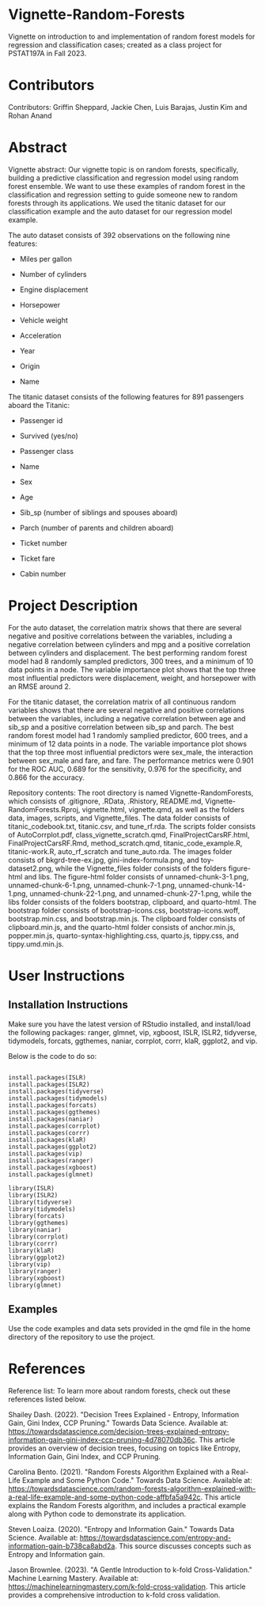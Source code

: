 # Vignette-Random-Forests

Vignette on introduction to and implementation of random forest models for regression and classification cases; created as a class project for PSTAT197A in Fall 2023.

# Contributors

Contributors: Griffin Sheppard, Jackie Chen, Luis Barajas, Justin Kim and Rohan Anand

# Abstract

Vignette abstract: Our vignette topic is on random forests, specifically, building a predictive classification and regression model using random forest ensemble. We want to use these examples of random forest in the classification and regression setting to guide someone new to random forests through its applications. We used the titanic dataset for our classification example and the auto dataset for our regression model example.

The auto dataset consists of 392 observations on the following nine features:

-   Miles per gallon

-   Number of cylinders

-   Engine displacement

-   Horsepower

-   Vehicle weight

-   Acceleration

-   Year

-   Origin

-   Name

The titanic dataset consists of the following features for 891 passengers aboard the Titanic:

-   Passenger id

-   Survived (yes/no)

-   Passenger class

-   Name

-   Sex

-   Age

-   Sib_sp (number of siblings and spouses aboard)

-   Parch (number of parents and children aboard)

-   Ticket number

-   Ticket fare

-   Cabin number

# Project Description

For the auto dataset, the correlation matrix shows that there are several negative and positive correlations between the variables, including a negative correlation between cylinders and mpg and a positive correlation between cylinders and displacement. The best performing random forest model had 8 randomly sampled predictors, 300 trees, and a minimum of 10 data points in a node. The variable importance plot shows that the top three most influential predictors were displacement, weight, and horsepower with an RMSE around 2.

For the titanic dataset, the correlation matrix of all continuous random variables shows that there are several negative and positive correlations between the variables, including a negative correlation between age and sib_sp and a positive correlation between sib_sp and parch. The best random forest model had 1 randomly samplied predictor, 600 trees, and a minimum of 12 data points in a node. The variable importance plot shows that the top three most influential predictors were sex_male, the interaction between sex_male and fare, and fare. The performance metrics were 0.901 for the ROC AUC, 0.689 for the sensitivity, 0.976 for the specificity, and 0.866 for the accuracy.

Repository contents: The root directory is named Vignette-RandomForests, which consists of .gitignore, .RData, .Rhistory, README.md, Vignette-RandomForests.Rproj, vignette.html, vignette.qmd, as well as the folders data, images, scripts, and Vignette_files. The data folder consists of titanic_codebook.txt, titanic.csv, and tune_rf.rda. The scripts folder consists of AutoCorrplot.pdf, class_vignette_scratch.qmd, FinalProjectCarsRF.html, FinalProjectCarsRF.Rmd, method_scratch.qmd, titanic_code_example.R, titanic-work.R, auto_rf_scratch and tune_auto.rda. The images folder consists of bkgrd-tree-ex.jpg, gini-index-formula.png, and toy-dataset2.png, while the Vignette_files folder consists of the folders figure-html and libs. The figure-html folder consists of unnamed-chunk-3-1.png, unnamed-chunk-6-1.png, unnamed-chunk-7-1.png, unnamed-chunk-14-1.png, unnamed-chunk-22-1.png, and unnamed-chunk-27-1.png, while the libs folder consists of the folders bootstrap, clipboard, and quarto-html. The bootstrap folder consists of bootstrap-icons.css, bootstrap-icons.woff, bootstrap.min.css, and bootstrap.min.js. The clipboard folder consists of clipboard.min.js, and the quarto-html folder consists of anchor.min.js, popper.min.js, quarto-syntax-highlighting.css, quarto.js, tippy.css, and tippy.umd.min.js.

# User Instructions

## Installation Instructions

Make sure you have the latest version of RStudio installed, and install/load the following packages: ranger, glmnet, vip, xgboost, ISLR, ISLR2, tidyverse, tidymodels, forcats, ggthemes, naniar, corrplot, corrr, klaR, ggplot2, and vip.

Below is the code to do so:

```{r, eval=FALSE}

install.packages(ISLR)
install.packages(ISLR2)
install.packages(tidyverse)
install.packages(tidymodels)
install.packages(forcats)
install.packages(ggthemes)
install.packages(naniar)
install.packages(corrplot)
install.packages(corrr)
install.packages(klaR)
install.packages(ggplot2)
install.packages(vip)
install.packages(ranger)
install.packages(xgboost)
install.packages(glmnet)

library(ISLR)
library(ISLR2)
library(tidyverse)
library(tidymodels)
library(forcats)
library(ggthemes)
library(naniar)
library(corrplot)
library(corrr)
library(klaR)
library(ggplot2)
library(vip)
library(ranger)
library(xgboost)
library(glmnet)

```

## Examples

Use the code examples and data sets provided in the qmd file in the home directory of the repository to use the project.


# References

Reference list: To learn more about random forests, check out these references listed below.

Shailey Dash. (2022). "Decision Trees Explained - Entropy, Information Gain, Gini Index, CCP Pruning." Towards Data Science. Available at: <https://towardsdatascience.com/decision-trees-explained-entropy-information-gain-gini-index-ccp-pruning-4d78070db36c>. This article provides an overview of decision trees, focusing on topics like Entropy, Information Gain, Gini Index, and CCP Pruning.

Carolina Bento. (2021). "Random Forests Algorithm Explained with a Real-Life Example and Some Python Code." Towards Data Science. Available at: <https://towardsdatascience.com/random-forests-algorithm-explained-with-a-real-life-example-and-some-python-code-affbfa5a942c>. This article explains the Random Forests algorithm, and includes a practical example along with Python code to demonstrate its application.

Steven Loaiza. (2020). "Entropy and Information Gain." Towards Data Science. Available at: <https://towardsdatascience.com/entropy-and-information-gain-b738ca8abd2a>. This source discusses concepts such as Entropy and Information gain.

Jason Brownlee. (2023). "A Gentle Introduction to k-fold Cross-Validation." Machine Learning Mastery. Available at: <https://machinelearningmastery.com/k-fold-cross-validation>. This article provides a comprehensive introduction to k-fold cross validation.
